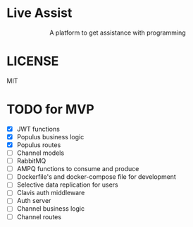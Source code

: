 # Live Assist

<div align="center">
  A platform to get assistance with programming
</div>

# LICENSE

MIT

# TODO for MVP

- [x] JWT functions
- [x] Populus business logic
- [x] Populus routes
- [ ] Channel models
- [ ] RabbitMQ
- [ ] AMPQ functions to consume and produce
- [ ] Dockerfile's and docker-compose file for development
- [ ] Selective data replication for users
- [ ] Clavis auth middleware
- [ ] Auth server
- [ ] Channel business logic
- [ ] Channel routes
